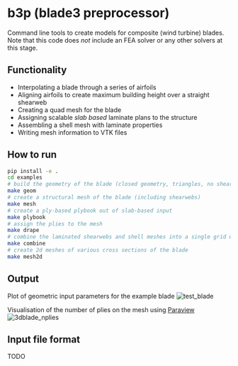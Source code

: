 # b3p (blade3 preprocessor)
Command line tools to create models for composite (wind turbine) blades. 
Note that this code does *not* include an FEA solver or any other solvers at this stage. 

## Functionality
- Interpolating a blade through a series of airfoils
- Aligning airfoils to create maximum building height over a straight shearweb
- Creating a quad mesh for the blade
- Assigning scalable *slab based* laminate plans to the structure
- Assembling a shell mesh with laminate properties
- Writing mesh information to VTK files

## How to run
```sh
pip install -e . 
cd examples
# build the geometry of the blade (closed geometry, triangles, no shearwebs)
make geom 
# create a structural mesh of the blade (including shearwebs)
make mesh 
# create a ply-based plybook out of slab-based input
make plybook 
# assign the plies to the mesh
make drape 
# combine the laminated shearwebs and shell meshes into a single grid with shared nodes
make combine 
# create 2d meshes of various cross sections of the blade 
make mesh2d
```
## Output
Plot of geometric input parameters for the example blade
![test_blade](https://user-images.githubusercontent.com/8971152/148471383-7f652a84-447a-4db0-81e2-2e27b1785745.png)

Visualisation of the number of plies on the mesh using [Paraview](https://paraview.org)
![3dblade_nplies](https://user-images.githubusercontent.com/8971152/148471469-61fb3efb-1789-4667-97b4-11b9e36d2e73.png)

## Input file format
TODO

